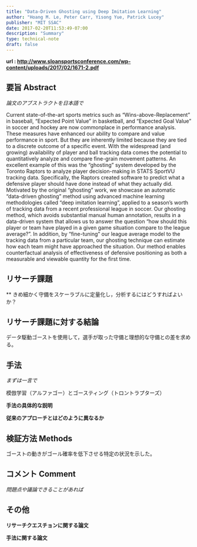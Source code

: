 ```yaml
---
title: "Data-Driven Ghosting using Deep Imitation Learning"
author: "Hoang M. Le, Peter Carr, Yisong Yue, Patrick Lucey"
publisher: "MIT SSAC"
date: 2017-02-20T11:53:49-07:00
description: "Summary"
type: technical-note
draft: false
---
```


**url : http://www.sloansportsconference.com/wp-content/uploads/2017/02/1671-2.pdf**


## 要旨 Abstract
*論文のアブストラクトを日本語で*

Current state-of-the-art sports metrics such as “Wins-above-Replacement” in baseball, “Expected Point Value” in basketball, and “Expected Goal Value” in soccer and hockey are now commonplace in performance analysis. These measures have enhanced our ability to compare and value performance in sport.  But they are inherently limited because they are tied to a discrete outcome of a specific event. With the widespread (and growing) availability of player and ball tracking data comes the potential to quantitatively analyze and compare fine-grain movement patterns. An excellent example of this was the “ghosting” system developed by the Toronto Raptors to analyze player decision-making in STATS SportVU tracking data. Specifically, the Raptors created software to predict what a defensive player should have done instead of what they actually did. Motivated by the original “ghosting” work, we showcase an automatic “data-driven ghosting” method using advanced machine learning methodologies called “deep imitation learning”, applied to a season’s worth of tracking data from a recent professional league in soccer. Our ghosting method, which avoids substantial manual human annotation, results in a data-driven system that allows us to answer the question “how should this player or team have played in a given game situation compare to the league average?”. In addition, by “fine-tuning” our league average model to the tracking data from a particular team, our ghosting technique can estimate how each team might have approached the situation. Our method enables counterfactual analysis of effectiveness of defensive positioning as both a measurable and viewable quantity for the first time.

## リサーチ課題
**
きめ細かく守備をスケーラブルに定量化し，分析するにはどうすればよいか？

## リサーチ課題に対する結論
データ駆動ゴーストを使用して，選手が取った守備と理想的な守備との差を求める。

## 手法
*まずは一言で*

模倣学習（アルファゴー）とゴースティング（トロントラプターズ）

**手法の具体的な説明**

**従来のアプローチとはどのように異なるか**

## 検証方法 Methods
ゴーストの動きがゴール確率を低下させる特定の状況を示した。

## コメント Comment
*問題点や議論できることがあれば*

## その他
**リサーチクエスチョンに関する論文**

**手法に関する論文**
